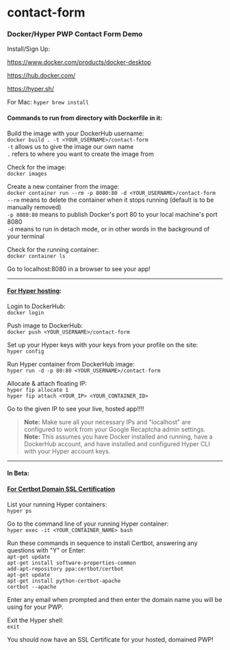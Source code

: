 # contact-form
### Docker/Hyper PWP Contact Form Demo

Install/Sign Up:

https://www.docker.com/products/docker-desktop

https://hub.docker.com/

https://hyper.sh/

For Mac: `hyper brew install`

#### Commands to run from directory with Dockerfile in it:

Build the image with your DockerHub username:\
`docker build . -t <YOUR_USERNAME>/contact-form`\
`-t` allows us to give the image our own name\
`.` refers to where you want to create the image from

Check for the image:\
`docker images`

Create a new container from the image:\
`docker container run --rm -p 8080:80 -d <YOUR_USERNAME>/contact-form`\
`--rm` means to delete the container when it stops running (default is to be manually removed)\
`-p 8080:80` means to publish Docker's port 80 to your local machine's port 8080\
`-d` means to run in detach mode, or in other words in the background of your terminal

Check for the running container:\
`docker container ls`

Go to localhost:8080 in a browser to see your app!

---

#### [For Hyper hosting](https://hyper.sh/howto/deploying-a-docker-based-php-project-with-hyper.sh.html):

Login to DockerHub:\
`docker login`

Push image to DockerHub:\
`docker push <YOUR_USERNAME>/contact-form`

Set up your Hyper keys with your keys from your profile on the site:\
`hyper config`

Run Hyper container from DockerHub image:\
`hyper run -d -p 80:80 <YOUR_USERNAME>/contact-form`

Allocate & attach floating IP:\
`hyper fip allocate 1`\
`hyper fip attach <YOUR_IP> <YOUR_CONTAINER_ID>`

Go to the given IP to see your live, hosted app!!!!

> **Note:** Make sure all your necessary IPs and "localhost" are configured to work from your Google Recaptcha admin settings.\
> **Note:** This assumes you have Docker installed and running, have a DockerHub account, and have installed and configured Hyper CLI with your Hyper account keys.

---
#### In Beta:
#### [For Certbot Domain SSL Certification](https://certbot.eff.org/lets-encrypt/ubuntubionic-apache)

List your running Hyper containers:\
`hyper ps`

Go to the command line of your running Hyper container:\
`hyper exec -it <YOUR_CONTAINER_NAME> bash`

Run these commands in sequence to install Certbot, answering any questions with "Y" or Enter:\
`apt-get update`\
`apt-get install software-properties-common`\
`add-apt-repository ppa:certbot/certbot`\
`apt-get update`\
`apt-get install python-certbot-apache`\
`certbot --apache`

Enter any email when prompted and then enter the domain name you will be using for your PWP.

Exit the Hyper shell:\
`exit`

You should now have an SSL Certificate for your hosted, domained PWP!
